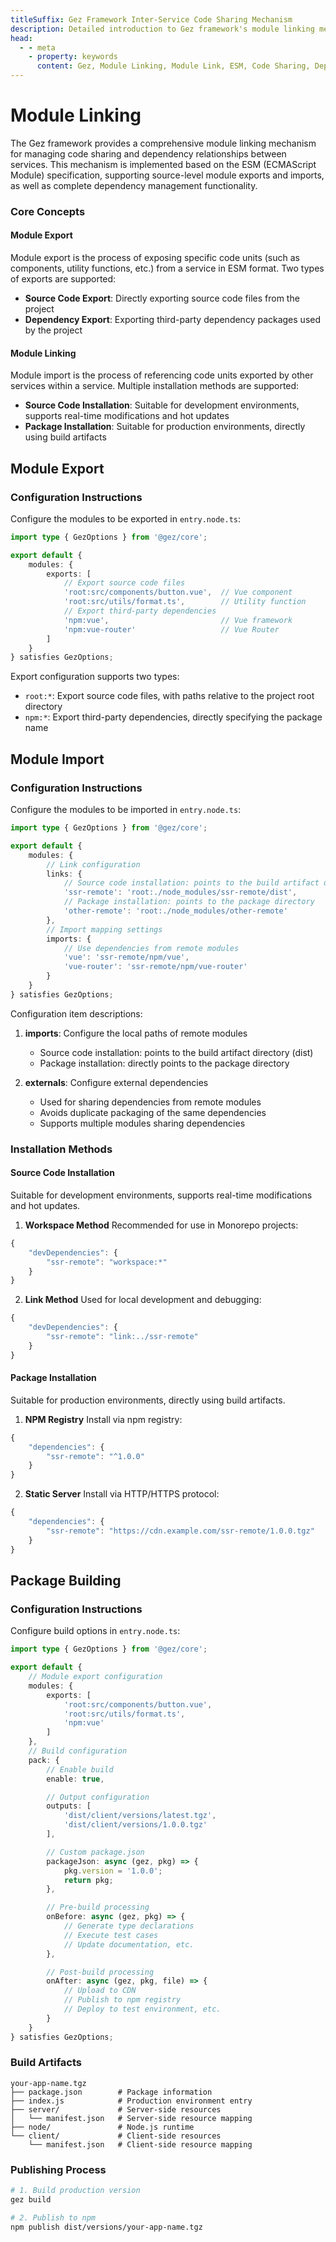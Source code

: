 ```yaml
---
titleSuffix: Gez Framework Inter-Service Code Sharing Mechanism
description: Detailed introduction to Gez framework's module linking mechanism, including inter-service code sharing, dependency management, and ESM specification implementation, helping developers build efficient micro-frontend applications.
head:
  - - meta
    - property: keywords
      content: Gez, Module Linking, Module Link, ESM, Code Sharing, Dependency Management, Micro-frontend
---
```


# Module Linking

The Gez framework provides a comprehensive module linking mechanism for managing code sharing and dependency relationships between services. This mechanism is implemented based on the ESM (ECMAScript Module) specification, supporting source-level module exports and imports, as well as complete dependency management functionality.

### Core Concepts

#### Module Export
Module export is the process of exposing specific code units (such as components, utility functions, etc.) from a service in ESM format. Two types of exports are supported:
- **Source Code Export**: Directly exporting source code files from the project
- **Dependency Export**: Exporting third-party dependency packages used by the project

#### Module Linking
Module import is the process of referencing code units exported by other services within a service. Multiple installation methods are supported:
- **Source Code Installation**: Suitable for development environments, supports real-time modifications and hot updates
- **Package Installation**: Suitable for production environments, directly using build artifacts

## Module Export

### Configuration Instructions

Configure the modules to be exported in `entry.node.ts`:

```ts title="src/entry.node.ts"
import type { GezOptions } from '@gez/core';

export default {
    modules: {
        exports: [
            // Export source code files
            'root:src/components/button.vue',  // Vue component
            'root:src/utils/format.ts',        // Utility function
            // Export third-party dependencies
            'npm:vue',                         // Vue framework
            'npm:vue-router'                   // Vue Router
        ]
    }
} satisfies GezOptions;
```

Export configuration supports two types:
- `root:*`: Export source code files, with paths relative to the project root directory
- `npm:*`: Export third-party dependencies, directly specifying the package name

## Module Import

### Configuration Instructions

Configure the modules to be imported in `entry.node.ts`:

```ts title="src/entry.node.ts"
import type { GezOptions } from '@gez/core';

export default {
    modules: {
        // Link configuration
        links: {
            // Source code installation: points to the build artifact directory
            'ssr-remote': 'root:./node_modules/ssr-remote/dist',
            // Package installation: points to the package directory
            'other-remote': 'root:./node_modules/other-remote'
        },
        // Import mapping settings
        imports: {
            // Use dependencies from remote modules
            'vue': 'ssr-remote/npm/vue',
            'vue-router': 'ssr-remote/npm/vue-router'
        }
    }
} satisfies GezOptions;
```

Configuration item descriptions:
1. **imports**: Configure the local paths of remote modules
   - Source code installation: points to the build artifact directory (dist)
   - Package installation: directly points to the package directory

2. **externals**: Configure external dependencies
   - Used for sharing dependencies from remote modules
   - Avoids duplicate packaging of the same dependencies
   - Supports multiple modules sharing dependencies

### Installation Methods

#### Source Code Installation
Suitable for development environments, supports real-time modifications and hot updates.

1. **Workspace Method**
Recommended for use in Monorepo projects:
```ts title="package.json"
{
    "devDependencies": {
        "ssr-remote": "workspace:*"
    }
}
```

2. **Link Method**
Used for local development and debugging:
```ts title="package.json"
{
    "devDependencies": {
        "ssr-remote": "link:../ssr-remote"
    }
}
```

#### Package Installation
Suitable for production environments, directly using build artifacts.

1. **NPM Registry**
Install via npm registry:
```ts title="package.json"
{
    "dependencies": {
        "ssr-remote": "^1.0.0"
    }
}
```

2. **Static Server**
Install via HTTP/HTTPS protocol:
```ts title="package.json"
{
    "dependencies": {
        "ssr-remote": "https://cdn.example.com/ssr-remote/1.0.0.tgz"
    }
}
```

## Package Building

### Configuration Instructions

Configure build options in `entry.node.ts`:

```ts title="src/entry.node.ts"
import type { GezOptions } from '@gez/core';

export default {
    // Module export configuration
    modules: {
        exports: [
            'root:src/components/button.vue',
            'root:src/utils/format.ts',
            'npm:vue'
        ]
    },
    // Build configuration
    pack: {
        // Enable build
        enable: true,

        // Output configuration
        outputs: [
            'dist/client/versions/latest.tgz',
            'dist/client/versions/1.0.0.tgz'
        ],

        // Custom package.json
        packageJson: async (gez, pkg) => {
            pkg.version = '1.0.0';
            return pkg;
        },

        // Pre-build processing
        onBefore: async (gez, pkg) => {
            // Generate type declarations
            // Execute test cases
            // Update documentation, etc.
        },

        // Post-build processing
        onAfter: async (gez, pkg, file) => {
            // Upload to CDN
            // Publish to npm registry
            // Deploy to test environment, etc.
        }
    }
} satisfies GezOptions;
```

### Build Artifacts

```
your-app-name.tgz
├── package.json        # Package information
├── index.js            # Production environment entry
├── server/             # Server-side resources
│   └── manifest.json   # Server-side resource mapping
├── node/               # Node.js runtime
└── client/             # Client-side resources
    └── manifest.json   # Client-side resource mapping
```

### Publishing Process

```bash
# 1. Build production version
gez build

# 2. Publish to npm
npm publish dist/versions/your-app-name.tgz
```